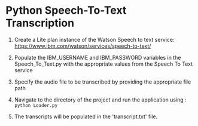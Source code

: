 # Python Speech-To-Text Transcription

1. Create a Lite plan instance of the Watson Speech to text service:
    https://www.ibm.com/watson/services/speech-to-text/

2. Populate the IBM_USERNAME and IBM_PASSWORD variables in the Speech_To_Text.py with the appropriate values from the Speech To Text service

3. Specify the audio file to be transcribed by providing the appropriate file path

4. Navigate to the directory of the project and run the application using :
    ```python Loader.py```
    
5. The transcripts will be populated in the 'transcript.txt' file.
